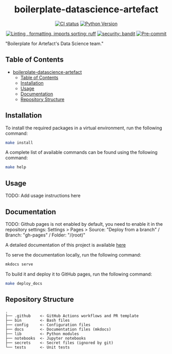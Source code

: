 <div align="center">

# boilerplate-datascience-artefact

[![CI status](https://github.com/artefactory/boilerplate-datascience-artefact/actions/workflows/ci.yaml/badge.svg)](https://github.com/artefactory/boilerplate-datascience-artefact/actions/workflows/ci.yaml?query=branch%3Amain)
[![Python Version](https://img.shields.io/badge/python-3.9%20%7C%203.10%20%7C%203.11-blue.svg)]()

[![Linting , formatting, imports sorting: ruff](https://img.shields.io/endpoint?url=https://raw.githubusercontent.com/charliermarsh/ruff/main/assets/badge/v2.json)](https://github.com/astral-sh/ruff)
[![security: bandit](https://img.shields.io/badge/security-bandit-yellow.svg)](https://github.com/PyCQA/bandit)
[![Pre-commit](https://img.shields.io/badge/pre--commit-enabled-informational?logo=pre-commit&logoColor=white)](https://github.com/artefactory/boilerplate-datascience-artefact/blob/main/.pre-commit-config.yaml)
</div>

"Boilerplate for Artefact's Data Science team."

## Table of Contents

- [boilerplate-datascience-artefact](#boilerplate-datascience-artefact)
  - [Table of Contents](#table-of-contents)
  - [Installation](#installation)
  - [Usage](#usage)
  - [Documentation](#documentation)
  - [Repository Structure](#repository-structure)

## Installation

To install the required packages in a virtual environment, run the following command:

```bash
make install
```

A complete list of available commands can be found using the following command:

```bash
make help
```

## Usage

TODO: Add usage instructions here

## Documentation

TODO: Github pages is not enabled by default, you need to enable it in the repository settings: Settings > Pages > Source: "Deploy from a branch" / Branch: "gh-pages" / Folder: "/(root)"

A detailed documentation of this project is available [here](https://artefactory.github.io/boilerplate-datascience-artefact/)

To serve the documentation locally, run the following command:

```bash
mkdocs serve
```

To build it and deploy it to GitHub pages, run the following command:

```bash
make deploy_docs
```

## Repository Structure

```
.
├── .github    <- GitHub Actions workflows and PR template
├── bin        <- Bash files
├── config     <- Configuration files
├── docs       <- Documentation files (mkdocs)
├── lib        <- Python modules
├── notebooks  <- Jupyter notebooks
├── secrets    <- Secret files (ignored by git)
└── tests      <- Unit tests
```
